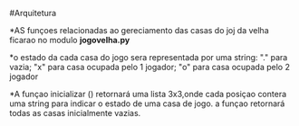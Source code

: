 #Arquitetura 

*AS funçoes relacionadas ao gereciamento das casas do joj da velha ficarao no modulo **jogovelha.py**

*o  estado da cada casa do jogo sera representada por uma string: "." para vazia; "x" para casa ocupada pelo 1 jogador; "o" para casa ocupada pelo 2 jogador 

*A funçao inicializar () retornará uma lista 3x3,onde cada posiçao contera uma string para indicar o estado de uma casa de jogo. a funçao retornará todas as casas inicialmente vazias.